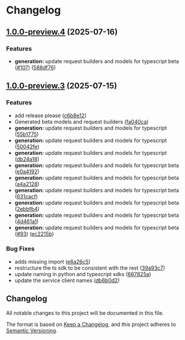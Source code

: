 # Changelog

## [1.0.0-preview.4](https://github.com/microsoft/Agents-M365Copilot/compare/@microsoft/agents-m365copilot-beta-v1.0.0-preview.3...@microsoft/agents-m365copilot-beta-v1.0.0-preview.4) (2025-07-16)


### Features

* **generation:** update request builders and models for typescript beta ([#107](https://github.com/microsoft/Agents-M365Copilot/issues/107)) ([588df76](https://github.com/microsoft/Agents-M365Copilot/commit/588df76d66d141356018d815380d2816c2c47bf3))

## [1.0.0-preview.3](https://github.com/microsoft/Agents-M365Copilot/compare/@microsoft/agents-m365copilot-beta-v1.0.0-preview.2...@microsoft/agents-m365copilot-beta-v1.0.0-preview.3) (2025-07-15)


### Features

* add release please ([c6b8e12](https://github.com/microsoft/Agents-M365Copilot/commit/c6b8e123f140cbe233f9e0ec898ec7da2d2d8cd0))
* Generated beta models and request builders ([fa040ca](https://github.com/microsoft/Agents-M365Copilot/commit/fa040ca43b61ed3ed1d067e8e1b6385e80127e11))
* **generation:** update request builders and models for typescript ([55b1775](https://github.com/microsoft/Agents-M365Copilot/commit/55b1775771729324009152c545ce62e234f8bcdd))
* **generation:** update request builders and models for typescript ([50042fe](https://github.com/microsoft/Agents-M365Copilot/commit/50042fedbf40ea48510b550bc31aead1540320dc))
* **generation:** update request builders and models for typescript ([db24a18](https://github.com/microsoft/Agents-M365Copilot/commit/db24a18edbfcfae5c1a3ad32b42f26a86c6e3115))
* **generation:** update request builders and models for typescript beta ([e0a4192](https://github.com/microsoft/Agents-M365Copilot/commit/e0a4192e8054d5a9e260ee1d1508a5d8932b392e))
* **generation:** update request builders and models for typescript beta ([a4a2128](https://github.com/microsoft/Agents-M365Copilot/commit/a4a2128f5e9dc1d660059be6470331f2fbd9afcd))
* **generation:** update request builders and models for typescript beta ([631cacf](https://github.com/microsoft/Agents-M365Copilot/commit/631cacf35e65de58b1a92eec7eb747e57dbf5927))
* **generation:** update request builders and models for typescript beta ([2ebbfb4](https://github.com/microsoft/Agents-M365Copilot/commit/2ebbfb48cb35d812361b10335920e3ec0b39e992))
* **generation:** update request builders and models for typescript beta ([4d461a1](https://github.com/microsoft/Agents-M365Copilot/commit/4d461a185065b5af4906bf0e23de68981039cb39))
* **generation:** update request builders and models for typescript beta ([#93](https://github.com/microsoft/Agents-M365Copilot/issues/93)) ([ec2215b](https://github.com/microsoft/Agents-M365Copilot/commit/ec2215bc6bd1fccc87b3e541551da2a5d2716cc9))


### Bug Fixes

* adds missing import ([e6a26c5](https://github.com/microsoft/Agents-M365Copilot/commit/e6a26c52091b858bda3a97750f97da84fd8d8a99))
* restructure the ts sdk to be consistent with the rest ([39a93c7](https://github.com/microsoft/Agents-M365Copilot/commit/39a93c769f52bef156097b39c7f1dbfc71050baa))
* update naming in python and typescript sdks ([667825a](https://github.com/microsoft/Agents-M365Copilot/commit/667825aafb8cff9eba958e144f600f81f0cefbd9))
* update the service client names ([db6b0d2](https://github.com/microsoft/Agents-M365Copilot/commit/db6b0d29229097125f12ed4804696afd2bc95c89))

## Changelog

All notable changes to this project will be documented in this file.

The format is based on [Keep a Changelog](https://keepachangelog.com/en/1.0.0/), and this project adheres to [Semantic Versioning](https://semver.org/spec/v2.0.0.html).
